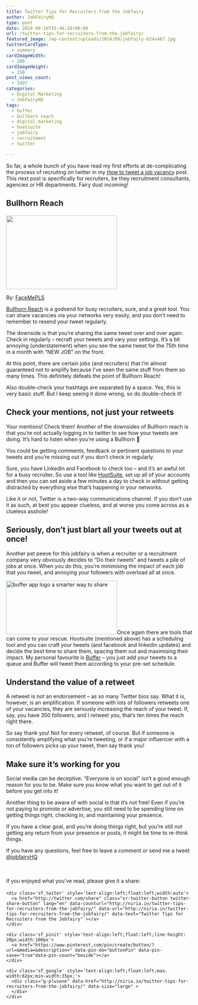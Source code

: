 ```yaml
---
title: Twitter Tips for Recruiters from the Jobfairy
author: JobFairyHQ
type: post
date: 2014-09-16T15:46:18+00:00
url: /twitter-tips-for-recruiters-from-the-jobfairy/
featured_image: /wp-content/uploads/2014/09/jobfairy-624x467.jpg
twitterCardType:
  - summary
cardImageWidth:
  - 280
cardImageHeight:
  - 150
post_views_count:
  - 1497
categories:
  - Digital Marketing
  - JobfairyHQ
tags:
  - buffer
  - bullhorn reach
  - digital marketing
  - hootsuite
  - jobfairy
  - recruitment
  - twitter

---
```

<div id="fb-root">
</div>

So far, a whole bunch of you have read my first efforts at de-complicating the process of recruiting on twitter in my [How to tweet a job vacancy][1] post. This next post is specifically for recruiters, be they recruitment consultants, agencies or HR departments. Fairy dust incoming!

## Bullhorn Reach<figure id="attachment_1775" style="width: 300px" class="wp-caption alignright">

[<img class="size-medium wp-image-1775" src="http://niria.in/wp-content/uploads/2014/09/7566910740_8c2fc90b7a-300x199.jpg" alt="" width="300" height="199" srcset="http://niria.in/wp-content/uploads/2014/09/7566910740_8c2fc90b7a-300x199.jpg 300w, http://niria.in/wp-content/uploads/2014/09/7566910740_8c2fc90b7a.jpg 500w" sizes="(max-width: 300px) 100vw, 300px" />][2]<figcaption class="wp-caption-text">By: <a href="https://www.flickr.com/photos/faceme/7566910740/" target="_blank">FaceMePLS</a></figcaption></figure> 

<a href="http://www.bullhornreach.com/" target="_blank">Bullhorn Reach</a> is a godsend for busy recruiters, sure, and a great tool. You can share vacancies via your networks very easily, and you don&#8217;t need to remember to resend your tweet regularly.

The downside is that you&#8217;re sharing the same tweet over and over again. Check in regularly &#8211; recraft your tweets and vary your settings. It&#8217;s a bit annoying (understatement) when you see the same tweet for the 75th time in a month with &#8220;NEW JOB&#8221; on the front.

At this point, there are certain jobs (and recruiters) that I&#8217;m almost guaranteed not to amplify because I&#8217;ve seen the same stuff from them so many times. This definitely defeats the point of Bullhorn Reach!

Also double-check your hashtags are separated by a space. Yes, this is very basic stuff. But I keep seeing it done wrong, so do double-check it!

## Check your mentions, not just your retweets

Your mentions! Check them! Another of the downsides of Bullhorn reach is that you&#8217;re not actually logging in to twitter to see how your tweets are doing. It&#8217;s hard to listen when you&#8217;re using a Bullhorn 🙂

You could be getting comments, feedback or pertinent questions to your tweets and you&#8217;re missing out if you don&#8217;t check in regularly.

Sure, you have LinkedIn and Facebook to check too &#8211; and it&#8217;s an awful lot for a busy recruiter. So use a tool like <a href="http://hootsuite.com" target="_blank">HootSuite,</a> set up all of your accounts and then you can set aside a few minutes a day to check in without getting distracted by everything else that&#8217;s happening in your networks.

Like it or not, Twitter is a two-way communications channel. If you don&#8217;t use it as such, at best you appear clueless, and at worse you come across as a clueless asshole!

## Seriously, don&#8217;t just blart all your tweets out at once!

Another pet peeve for this jobfairy is when a recruiter or a recruitment company very obviously decides to &#8220;Do their tweets&#8221; and tweets a pile of jobs at once. When you do this, you&#8217;re minimising the impact of each job that you tweet, and annoying your followers with overload all at once.

<img class="alignright size-medium wp-image-1779" src="http://niria.in/wp-content/uploads/2014/09/buffer-app-670x325-300x145.png" alt="buffer app logo a smarter way to share" width="300" height="145" srcset="http://niria.in/wp-content/uploads/2014/09/buffer-app-670x325-300x145.png 300w, http://niria.in/wp-content/uploads/2014/09/buffer-app-670x325-624x302.png 624w, http://niria.in/wp-content/uploads/2014/09/buffer-app-670x325.png 670w" sizes="(max-width: 300px) 100vw, 300px" />Once again there are tools that can come to your rescue. Hootsuite (mentioned above) has a scheduling tool and you can craft your tweets (and facebook and linkedin updates) and decide the best time to share them, spacing them out and maximising their impact. My personal favourite is <a href="http://bufferapp.com" target="_blank">Buffer</a> &#8211; you just add your tweets to a queue and Buffer will tweet them according to your pre-set schedule.

## Understand the value of a retweet

A retweet is not an endorsement &#8211; as so many Twitter bios say. What it is, however, is an amplification. If someone with lots of followers retweets one of your vacancies, they are seriously increasing the reach of your tweet. If, say, you have 350 followers, and I retweet you, that&#8217;s ten times the reach right there.

So say thank you! Not for every retweet, of course. But if someone is consistently amplifying what you&#8217;re tweeting, or if a major influencer with a ton of followers picks up your tweet, then say thank you!

## Make sure it&#8217;s working for you

Social media can be deceptive. &#8220;Everyone is on social&#8221; isn&#8217;t a good enough reason for you to be. Make sure you know what you want to get out of it before you get into it!

Another thing to be aware of with social is that it&#8217;s not free! Even if you&#8217;re not paying to promote or advertise, you still need to be spending time on getting things right, checking in, and maintaining your presence.

If you have a clear goal, and you&#8217;re doing things right, but you&#8217;re still not getting any return from your presence or posts, it might be time to re-think things.

If you have any questions, feel free to leave a comment or send me a tweet <a href="http://www.twitter.com/jobfairyHQ" target="_blank">@jobfairyHQ</a>

&nbsp;

<div class='sfsi_Sicons' style='width: 100%; display: inline-block; vertical-align: middle; text-align:left'>
  <div style='margin:0px 8px 0px 0px; line-height: 24px'>
    <span>If you enjoyed what you've read, please give it a share:</span>
  </div>
  
  <div class='sfsi_socialwpr'>
    <div class='sf_fb' style='text-align:left;width:125px'>
      <div class="fb-like" href="http://niria.in/twitter-tips-for-recruiters-from-the-jobfairy/" width="180" send="false" showfaces="false"  action="like" data-share="true"data-layout="button_count" >
      </div>
    </div>
    
    <div class='sf_twiter' style='text-align:left;float:left;width:auto'>
      <a href="http://twitter.com/share" class="sr-twitter-button twitter-share-button" lang="en" data-counturl="http://niria.in/twitter-tips-for-recruiters-from-the-jobfairy/" data-url="http://niria.in/twitter-tips-for-recruiters-from-the-jobfairy/" data-text="Twitter Tips for Recruiters from the Jobfairy" ></a>
    </div>
    
    <div class='sf_pinit' style='text-align:left;float:left;line-height: 20px;width:100px'>
      <a href="https://www.pinterest.com/pin/create/button/?url=&media=&description=" data-pin-do="buttonPin" data-pin-save="true"data-pin-count="beside"></a>
    </div>
    
    <div class='sf_google' style='text-align:left;float:left;max-width:62px;min-width:35px;'>
      <div class="g-plusone" data-href="http://niria.in/twitter-tips-for-recruiters-from-the-jobfairy/" data-size="large" >
      </div>
    </div>
  </div>
</div>

 [1]: http://niria.in/how-to-tweet-a-job-vacancy-by-a-jobfairy/ "How to tweet a job vacancy – by a Jobfairy"
 [2]: http://niria.in/wp-content/uploads/2014/09/7566910740_8c2fc90b7a.jpg